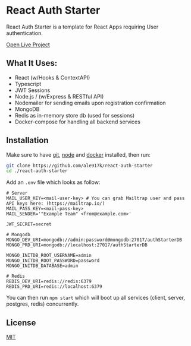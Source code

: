 # React Auth Starter

React Auth Starter is a template for React Apps requiring User authentication.

[Open Live Project](http://35.178.62.42)

## What It Uses:

- React (w/Hooks & ContextAPI)
- Typescript
- JWT Sessions
- Node.js / (w/Express & RESTful API)
- Nodemailer for sending emails upon registration confirmation
- MongoDB
- Redis as in-memory store db (used for sessions)
- Docker-compose for handling all backend services

## Installation

Make sure to have [git](https://git-scm.com/downloads), [node](https://nodejs.org/en/) and [docker](https://www.docker.com/products/docker-desktop) installed, then run:

```bash
git clone https://github.com/ale917k/react-auth-starter
cd ./react-auth-starter
```

Add an `.env` file which looks as follow:

```
# Server
MAIL_USER_KEY=<mail-user-key> # You can grab Mailtrap user and pass API keys here: (https://mailtrap.io/)
MAIL_PASS_KEY=<mail-pass-key>
MAIL_SENDER='"Example Team" <from@example.com>'

JWT_SECRET=secret

# Mongodb
MONGO_DEV_URI=mongodb://admin:password@mongodb:27017/authStarterDB
MONGO_PRD_URI=mongodb://localhost:27017/authStarterDB

MONGO_INITDB_ROOT_USERNAME=admin
MONGO_INITDB_ROOT_PASSWORD=password
MONGO_INITDB_DATABASE=admin

# Redis
REDIS_DEV_URI=redis://redis:6379
REDIS_PRD_URI=redis://localhost:6379
```

You can then run `npm start` which will boot up all services (client, server, postgres, redis) concurrently.

## License

[MIT](https://choosealicense.com/licenses/mit/)
